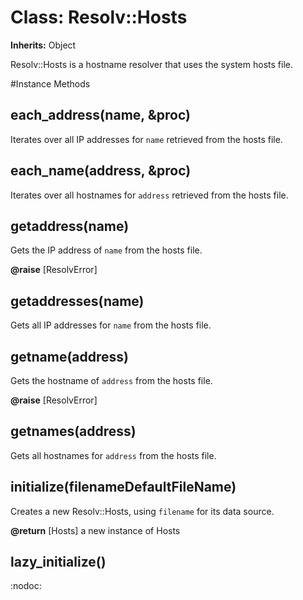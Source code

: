 # Class: Resolv::Hosts
**Inherits:** Object
    

Resolv::Hosts is a hostname resolver that uses the system hosts file.



#Instance Methods
## each_address(name, &proc) [](#method-i-each_address)
Iterates over all IP addresses for `name` retrieved from the hosts file.

## each_name(address, &proc) [](#method-i-each_name)
Iterates over all hostnames for `address` retrieved from the hosts file.

## getaddress(name) [](#method-i-getaddress)
Gets the IP address of `name` from the hosts file.

**@raise** [ResolvError] 

## getaddresses(name) [](#method-i-getaddresses)
Gets all IP addresses for `name` from the hosts file.

## getname(address) [](#method-i-getname)
Gets the hostname of `address` from the hosts file.

**@raise** [ResolvError] 

## getnames(address) [](#method-i-getnames)
Gets all hostnames for `address` from the hosts file.

## initialize(filenameDefaultFileName) [](#method-i-initialize)
Creates a new Resolv::Hosts, using `filename` for its data source.

**@return** [Hosts] a new instance of Hosts

## lazy_initialize() [](#method-i-lazy_initialize)
:nodoc:

